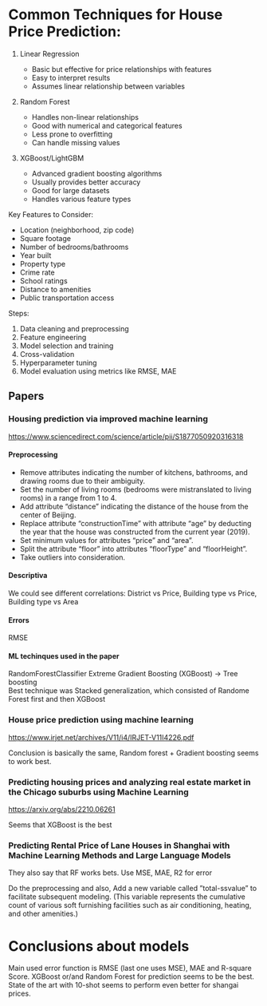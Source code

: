 # Common Techniques for House Price Prediction:

1. Linear Regression

   - Basic but effective for price relationships with features
   - Easy to interpret results
   - Assumes linear relationship between variables

2. Random Forest

   - Handles non-linear relationships
   - Good with numerical and categorical features
   - Less prone to overfitting
   - Can handle missing values

3. XGBoost/LightGBM
   - Advanced gradient boosting algorithms
   - Usually provides better accuracy
   - Good for large datasets
   - Handles various feature types

Key Features to Consider:

- Location (neighborhood, zip code)
- Square footage
- Number of bedrooms/bathrooms
- Year built
- Property type
- Crime rate
- School ratings
- Distance to amenities
- Public transportation access

Steps:

1. Data cleaning and preprocessing
2. Feature engineering
3. Model selection and training
4. Cross-validation
5. Hyperparameter tuning
6. Model evaluation using metrics like RMSE, MAE

## Papers

### Housing prediction via improved machine learning

https://www.sciencedirect.com/science/article/pii/S1877050920316318

#### Preprocessing

- Remove attributes indicating the number of kitchens, bathrooms, and drawing rooms due to their ambiguity.
- Set the number of living rooms (bedrooms were mistranslated to living rooms) in a range from 1 to 4.
- Add attribute “distance” indicating the distance of the house from the center of Beijing.
- Replace attribute “constructionTime” with attribute “age” by deducting the year that the house was constructed from the current year (2019).
- Set minimum values for attributes “price” and “area”.
- Split the attribute “floor” into attributes “floorType” and “floorHeight”.
- Take outliers into consideration.

#### Descriptiva

We could see different correlations: District vs Price, Building type vs Price, Building type vs Area

#### Errors

RMSE

#### ML techinques used in the paper

RandomForestClassifier
Extreme Gradient Boosting (XGBoost) -> Tree boosting  
Best technique was Stacked generalization, which consisted of Randome Forest first and then XGBoost

### House price prediction using machine learning
https://www.irjet.net/archives/V11/i4/IRJET-V11I4226.pdf

Conclusion is basically the same, Random forest + Gradient boosting seems to work best.

### Predicting housing prices and analyzing real estate market in the Chicago suburbs using Machine Learning
https://arxiv.org/abs/2210.06261

Seems that XGBoost is the best

### Predicting Rental Price of Lane Houses in Shanghai with Machine Learning Methods and Large Language Models
They also say that RF works bets.
Use MSE, MAE, R2 for error

Do the preprocessing and also,
Add a new variable called ”total-ssvalue” to facilitate subsequent modeling. (This variable represents the cumulative count of various soft furnishing facilities such as air conditioning, heating, and other amenities.)

# Conclusions about models

Main used error function is RMSE (last one uses MSE), MAE and R-square Score.
XGBoost or/and Random Forest for prediction seems to be the best.
State of the art with 10-shot seems to perform even better for shangai prices.
